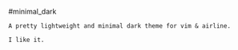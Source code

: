 #minimal_dark

    A pretty lightweight and minimal dark theme for vim & airline.
    
    I like it.
